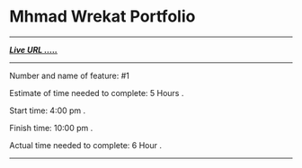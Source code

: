 # Mhmad Wrekat Portfolio

---

***[Live URL .....](https://agitated-poincare-7eb6b0.netlify.app)***

---

Number and name of feature: #1

Estimate of time needed to complete: 5 Hours .

Start time: 4:00 pm .

Finish time: 10:00 pm .

Actual time needed to complete: 6 Hour .

---

